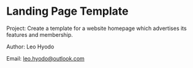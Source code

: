 # Landing Page Template

Project: Create a template for a website homepage which advertises its features and membership.

Author: Leo Hyodo

Email: leo.hyodo@outlook.com
